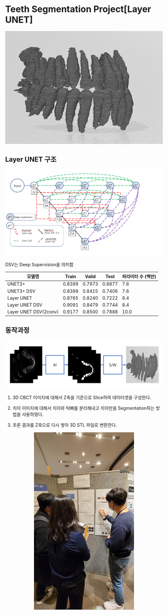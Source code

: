 # Teeth Segmentation Project[Layer UNET]

<p align="center"><img src = './img/result.PNG'>

## Layer UNET 구조

<p align="center"><img src = './img/LayerUNET.PNG'>

DSV는 Deep Supervision을 의미함

|모델명|Train|Valid|Test|파라미터 수 (백만)|
|---|---|---|---|---|
|UNET3+|0.8399|0.7973|0.6877|7.6|
|UNET3+ DSV|0.8399|0.8415|0.7406|7.6|
|Layer UNET|0.8765|0.8240|0.7222|8.4|
|Layer UNET DSV|0.9091|0.8479|0.7744|8.4|
|Layer UNET DSV(2conv)|0.9177|0.8500|0.7888|10.0|

## 동작과정

<p align="center"><img src = './img/1.png'>

1. 3D CBCT 이미지에 대해서 Z축을 기준으로 Slice하여 데이터셋을 구성한다.

2. 치아 이미지에 대해서 치아와 턱뼈를 분리해내고 치아만을 Segmentation하는 방법을 사용하였다.

3. 추론 결과를 Z축으로 다시 쌓아 3D STL 파일로 변환한다.


<p align="center"><img src = './img/conference.jpg' width=320 hegith=640>